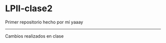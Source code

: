 # LPII-clase2
Primer repositorio hecho por mí yaaay

______________________________________________________________
Cambios realizados en clase
